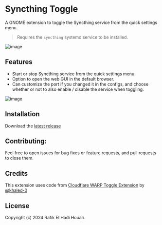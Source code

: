 # Syncthing Toggle
A GNOME extension to toggle the Syncthing service from the quick settings menu.

> Requires the `syncthing` systemd service to be installed.

![image](https://github.com/user-attachments/assets/0bf6d551-35ec-44ae-8f63-7d5675eb57f9)

## Features

- Start or stop Syncthing service from the quick settings menu.
- Option to open the web GUI in the default browser.
- Can customize the port if you changed it in the configs, and choose whether
	or not to also enable / disable the service when toggling.

![image](https://github.com/user-attachments/assets/cef85bae-6347-42e3-9e7b-62564c2c094d)


## Installation

Download the [latest release](https://github.com/rehhouari/gnome-shell-extension-syncthing-toggle/releases)

## Contributing:

Feel free to open issues for bug fixes or feature requests, and pull requests to close them.


## Credits

This extension uses code from [Cloudflare WARP Toggle Extension](https://github.com/khaled-0/gnome-cloudflare-warp-toggle) by [@khaled-0](https://github.com/khaled-0)


## License

Copyright (c) 2024 Rafik El Hadi Houari.
